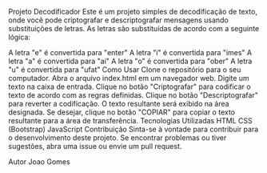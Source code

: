 Projeto Decodificador
Este é um projeto simples de decodificação de texto, onde você pode criptografar e descriptografar mensagens usando substituições de letras. As letras são substituídas de acordo com a seguinte lógica:

A letra "e" é convertida para "enter"
A letra "i" é convertida para "imes"
A letra "a" é convertida para "ai"
A letra "o" é convertida para "ober"
A letra "u" é convertida para "ufat"
Como Usar
Clone o repositório para o seu computador.
Abra o arquivo index.html em um navegador web.
Digite um texto na caixa de entrada.
Clique no botão "Criptografar" para codificar o texto de acordo com as regras definidas.
Clique no botão "Descriptografar" para reverter a codificação.
O texto resultante será exibido na área designada.
Se desejar, clique no botão "COPIAR" para copiar o texto resultante para a área de transferência.
Tecnologias Utilizadas
HTML
CSS (Bootstrap)
JavaScript
Contribuição
Sinta-se à vontade para contribuir para o desenvolvimento deste projeto. Se encontrar problemas ou tiver sugestões, abra uma issue ou envie um pull request.

Autor
Joao Gomes
